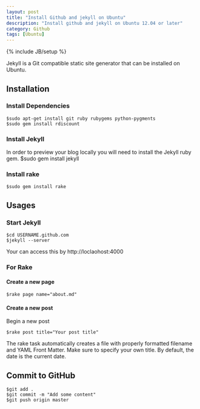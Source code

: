 ```yaml
---
layout: post
title: "Install Github and jekyll on Ubuntu"
description: "Install github and jekyll on Ubuntu 12.04 or later"
category: Github
tags: [Ubuntu]
---
```

{% include JB/setup %}

Jekyll is a Git compatible static site generator that can be installed on Ubuntu.

## Installation

### Install Dependencies
	$sudo apt-get install git ruby rubygems python-pygments
	$sudo gem install rdiscount

### Install Jekyll
In order to preview your blog locally you will  need to install the Jekyll ruby gem.
	$sudo gem install jekyll

### Install rake
	$sudo gem install rake

## Usages

### Start Jekyll
	$cd USERNAME.github.com
	$jekyll --server

Your can access this by http://loclaohost:4000

### For Rake

#### Create a new page
	$rake page name="about.md"


#### Create a new post 

Begin a new post
	
	$rake post title="Your post title"

The rake task automatically creates a file with properly formatted filename and YAML Front Matter. Make sure to specify your own title. By default, the date is the current date.

	
## Commit to GitHub
	$git add .
	$git commit -m "Add some content"
	$git push origin master
	
